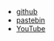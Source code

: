 - [github](https://github.com/clear-code-projects/SimpleZelda)
- [pastebin](https://pastebin.com/u/ClearCode/1/MBpsreAv)
- [YouTube](https://youtu.be/cwWi05Icpw0)
